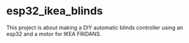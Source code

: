# esp32_ikea_blinds
This project is about making a DIY automatic blinds controller using an esp32 and a motor for IKEA FRIDANS.
